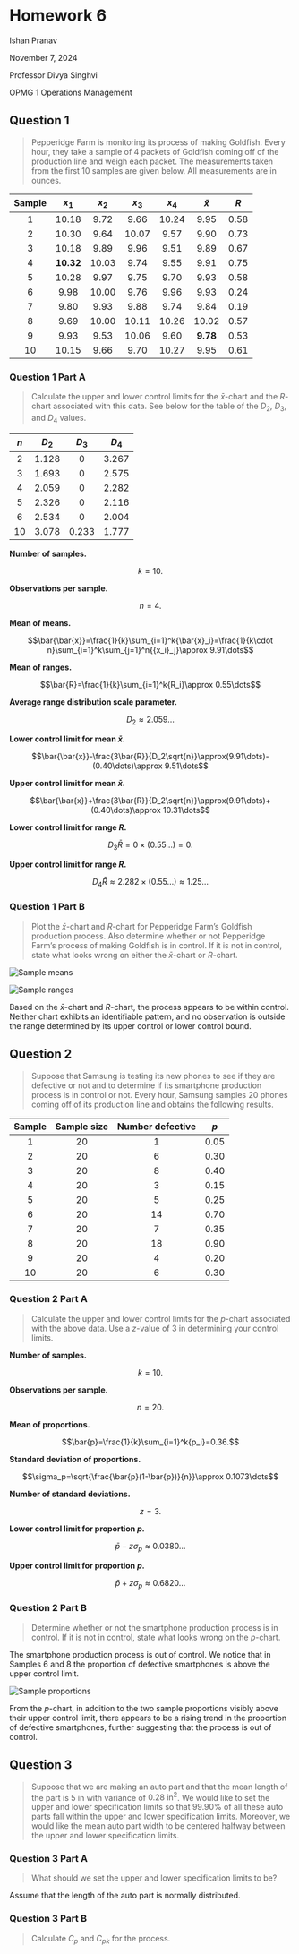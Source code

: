 # Homework 6

Ishan Pranav

November 7, 2024

Professor Divya Singhvi

OPMG 1 Operations Management

## Question 1

> Pepperidge Farm is monitoring its process of making Goldfish. Every hour, they
> take a sample of 4 packets of Goldfish coming off of the production line and
> weigh each packet. The measurements taken from the first 10 samples are given
> below. All measurements are in ounces.

| Sample | $x_1$ | $x_2$ | $x_3$ | $x_4$ | $\bar{x}$ | $R$ |
|:------:|:-----:|:-----:|:-----:|:-----:|:---------:|:---:|
| 1 | 10.18 | 9.72 | 9.66 | 10.24 | 9.95 | 0.58 |
| 2 | 10.30 | 9.64 | 10.07 | 9.57 | 9.90 | 0.73 |
| 3 | 10.18 | 9.89 | 9.96 | 9.51 | 9.89 | 0.67 |
| 4 | **10.32** | 10.03 | 9.74 | 9.55 | 9.91 | 0.75 |
| 5 | 10.28 | 9.97 | 9.75 | 9.70 | 9.93 | 0.58 |
| 6 | 9.98 | 10.00 | 9.76 | 9.96 | 9.93 | 0.24 |
| 7 | 9.80 | 9.93 | 9.88 | 9.74 | 9.84 | 0.19 |
| 8 | 9.69 | 10.00 | 10.11 | 10.26 | 10.02 | 0.57 |
| 9 | 9.93 | 9.53 | 10.06 | 9.60 | **9.78** | 0.53 |
| 10 | 10.15 | 9.66 | 9.70 | 10.27 | 9.95 | 0.61 |

### Question 1 Part A

> Calculate the upper and lower control limits for the $\bar{x}$-chart and the
> $R$-chart associated with this data. See below for the table of the $D_2$,
> $D_3$, and $D_4$ values.

| $n$ | $D_2$ | $D_3$ | $D_4$ |
|:---:|:-----:|:-----:|:-----:|
| 2 | 1.128 | 0 | 3.267 |
| 3 | 1.693 | 0 | 2.575 |
| 4 | 2.059 | 0 | 2.282 |
| 5 | 2.326 | 0 | 2.116 |
| 6 | 2.534 | 0 | 2.004 |
| 10 | 3.078 | 0.233 | 1.777 |

**Number of samples.**

$$k=10.$$

**Observations per sample.**

$$n=4.$$

**Mean of means.**

$$\bar{\bar{x}}=\frac{1}{k}\sum_{i=1}^k{\bar{x}_i}=\frac{1}{k\cdot n}\sum_{i=1}^k\sum_{j=1}^n{{x_i}_j}\approx 9.91\dots$$

**Mean of ranges.**

$$\bar{R}=\frac{1}{k}\sum_{i=1}^k{R_i}\approx 0.55\dots$$

**Average range distribution scale parameter.**

$$D_2\approx 2.059\dots$$

**Lower control limit for mean $\bar{x}$.**

$$\bar{\bar{x}}-\frac{3\bar{R}}{D_2\sqrt{n}}\approx(9.91\dots)-(0.40\dots)\approx 9.51\dots$$

**Upper control limit for mean $\bar{x}$.**

$$\bar{\bar{x}}+\frac{3\bar{R}}{D_2\sqrt{n}}\approx(9.91\dots)+(0.40\dots)\approx 10.31\dots$$

**Lower control limit for range $R$.**

$$D_3\bar{R}=0\times(0.55\dots)=0.$$

**Upper control limit for range $R$.**

$$D_4\bar{R}\approx 2.282\times(0.55\dots)\approx 1.25\dots$$

### Question 1 Part B

> Plot the $\bar{x}$-chart and $R$-chart for Pepperidge Farm’s Goldfish
> production process. Also determine whether or not Pepperidge Farm’s process of
> making Goldfish is in control. If it is not in control, state what looks wrong
> on either the $\bar{x}$-chart or $R$-chart.

![Sample means](../images/homework-6-1-2-1.png "Chart of sample means")

![Sample ranges](../images/homework-6-1-2-2.png "Chart of sample ranges")

Based on the $\bar{x}$-chart and $R$-chart, the process appears to be within
control. Neither chart exhibits an identifiable pattern, and no observation is
outside the range determined by its upper control or lower control bound.

## Question 2

> Suppose that Samsung is testing its new phones to see if they are defective or
> not and to determine if its smartphone production process is in control or
> not. Every hour, Samsung samples 20 phones coming off of its production line
> and obtains the following results.

| Sample | Sample size | Number defective | $p$ |
|:------:|:-----------:|:----------------:|:---:|
| 1 | 20 | 1 | 0.05 |
| 2 | 20 | 6 | 0.30 |
| 3 | 20 | 8 | 0.40 |
| 4 | 20 | 3 | 0.15 |
| 5 | 20 | 5 | 0.25 |
| 6 | 20 | 14 | 0.70 |
| 7 | 20 | 7 | 0.35 |
| 8 | 20 | 18 | 0.90 |
| 9 | 20 | 4 | 0.20 |
| 10 | 20 | 6 | 0.30 |

### Question 2 Part A

> Calculate the upper and lower control limits for the $p$-chart associated with
> the above data. Use a $z$-value of $3$ in determining your control limits.

**Number of samples.**

$$k=10.$$

**Observations per sample.**

$$n=20.$$

**Mean of proportions.**

$$\bar{p}=\frac{1}{k}\sum_{i=1}^k{p_i}=0.36.$$

**Standard deviation of proportions.**

$$\sigma_p=\sqrt{\frac{\bar{p}(1-\bar{p})}{n}}\approx 0.1073\dots$$

**Number of standard deviations.**

$$z=3.$$

**Lower control limit for proportion $p$.**

$$\bar{p}-z\sigma_p\approx 0.0380\dots$$

**Upper control limit for proportion $p$.**

$$\bar{p}+z\sigma_p\approx 0.6820\dots$$

### Question 2 Part B

> Determine whether or not the smartphone production process is in control. If
> it is not in control, state what looks wrong on the $p$-chart.

The smartphone production process is out of control. We notice that in Samples 6
and 8 the proportion of defective smartphones is above the upper control limit.

![Sample proportions](../images/homework-6-2-2.png "Chart of sample proportions")

From the $p$-chart, in addition to the two sample proportions visibly above
their upper control limit, there appears to be a rising trend in the proportion
of defective smartphones, further suggesting that the process is out of control.

## Question 3

> Suppose that we are making an auto part and that the mean length of the part
> is $5\text{ in}$ with variance of $0.28\text{ in}^2$. We would like to set the
> upper and lower specification limits so that $99.90\%$ of all these auto parts
> fall within the upper and lower specification limits. Moreover, we would like
> the mean auto part width to be centered halfway between the upper and lower
> specification limits.

### Question 3 Part A

> What should we set the upper and lower specification limits to be?

Assume that the length of the auto part is normally distributed.

### Question 3 Part B

> Calculate $C_p$ and $C_{pk}$ for the process.
